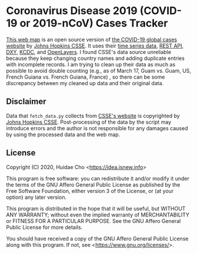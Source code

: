 # Coronavirus Disease 2019 (COVID-19 or 2019-nCoV) Cases Tracker

[This web map](https://app.isnew.info/covid-19) is an open source version of [the COVID-19 global cases website](https://arcg.is/0fHmTX) by [Johns Hopkins CSSE](https://systems.jhu.edu). It uses their [time series data](https://github.com/CSSEGISandData/COVID-19/tree/master/csse_covid_19_data/csse_covid_19_time_series), [REST API](https://services1.arcgis.com/0MSEUqKaxRlEPj5g/ArcGIS/rest/services/ncov_cases/FeatureServer/1/query?where=1%3D1&outFields=*&f=json), [DXY](https://ncov.dxy.cn/ncovh5/view/pneumonia), [KCDC](http://ncov.mohw.go.kr/bdBoardList_Real.do), and [OpenLayers](https://openlayers.org). I found CSSE's data source unreliable because they keep changing country names and adding duplicate entries with incomplete records. I am trying to clean up their data as much as possible to avoid double counting (e.g., as of March 17, Guam vs. Guam, US, French Guiana vs. French Guiana, France) , so there can be some discrepancy between my cleaned up data and their original data.

## Disclaimer

Data that `fetch_data.py` collects from [CSSE's website](https://gisanddata.maps.arcgis.com/apps/opsdashboard/index.html#/bda7594740fd40299423467b48e9ecf6) is copyrighted by [Johns Hopkins CSSE](https://systems.jhu.edu). Post-processing of the data by the script may introduce errors and the author is not responsible for any damages caused by using the processed data and the web map.

## License

Copyright (C) 2020, Huidae Cho <<https://idea.isnew.info>>

This program is free software: you can redistribute it and/or modify
it under the terms of the GNU Affero General Public License as
published by the Free Software Foundation, either version 3 of the
License, or (at your option) any later version.

This program is distributed in the hope that it will be useful,
but WITHOUT ANY WARRANTY; without even the implied warranty of
MERCHANTABILITY or FITNESS FOR A PARTICULAR PURPOSE.  See the
GNU Affero General Public License for more details.

You should have received a copy of the GNU Affero General Public License
along with this program.  If not, see <<https://www.gnu.org/licenses/>>.

